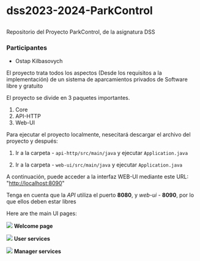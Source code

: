 # dss2023-2024-ParkControl
##   
Repositorio del Proyecto ParkControl, de la asignatura DSS

[](https://github.com/OstapKH/dss2023-2024-ParkControl/wiki/Diagrama-de-Casos-de-Uso#repositorio-del-proyecto-parkcontrol-de-la-asignatura-dss)

### Participantes

[](https://github.com/OstapKH/dss2023-2024-ParkControl/wiki/Diagrama-de-Casos-de-Uso#participantes)

-   Ostap Kilbasovych

El proyecto trata todos los aspectos (Desde los requisitos a la implementación) de un sistema de aparcamientos privados de Software libre y gratuito

El proyecto se divide en 3 paquetes importantes.

 1. Core
 2. API-HTTP
 3. Web-UI

Para ejecutar el proyecto localmente, nesecitará descargar el archivo del proyecto y después:

1. Ir a la carpeta - `api-http/src/main/java` y ejecutar `Application.java`

2. Ir a la carpeta - `web-ui/src/main/java` y ejecutar `Application.java`

A continuación, puede acceder a la interfaz WEB-UI mediante este URL: "[http://localhost:8090](http://localhost:8090/)"

Tenga en cuenta que la *API* utiliza el puerto **8080**, y *web-ui* - **8090**, por lo que ellos deben estar libres

Here are the main UI pages:

![](https://github.com/OstapKH/dss2023-2024-ParkControl/blob/main/docs/example_of_usage/main_page.png)
**Welcome page**

![](https://github.com/OstapKH/dss2023-2024-ParkControl/blob/main/docs/example_of_usage/user_options.png)
**User services**

![](https://github.com/OstapKH/dss2023-2024-ParkControl/blob/main/docs/example_of_usage/manager_options.png)
**Manager services**
